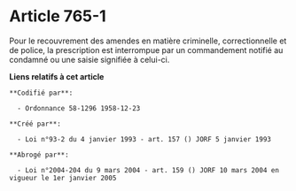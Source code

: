 # Article 765-1

Pour le recouvrement des amendes en matière criminelle, correctionnelle et de police, la prescription est interrompue par un
commandement notifié au condamné ou une saisie signifiée à celui-ci.

**Liens relatifs à cet article**

	**Codifié par**:

	  - Ordonnance 58-1296 1958-12-23

	**Créé par**:

	  - Loi n°93-2 du 4 janvier 1993 - art. 157 () JORF 5 janvier 1993

	**Abrogé par**:

	  - Loi n°2004-204 du 9 mars 2004 - art. 159 () JORF 10 mars 2004 en vigueur le 1er janvier 2005
